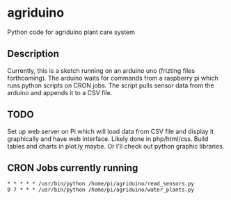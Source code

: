 # agriduino
Python code for agriduino plant care system

## Description
Currently, this is a sketch running on an arduino uno (frizting files forthcoming). The arduino waits for commands from a raspberry pi which runs python scripts on CRON jobs.  The script pulls sensor data from the arduino and appends it to a CSV file.

## TODO
Set up web server on Pi which will load data from CSV file and display it graphically and have web interface.  Likely done in php/html/css.  Build tables and charts in plot.ly maybe.  Or I'll check out python graphic libraries.

## CRON Jobs currently running
```
* * * * * /usr/bin/python /home/pi/agriduino/read_sensors.py
0 7 * * * /usr/bin/python /home/pi/agriduino/water_plants.py
````
